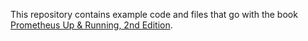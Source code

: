 
This repository contains example code and files that go with the book
[Prometheus Up &
Running, 2nd Edition](https://www.oreilly.com/library/view/prometheus-up/9781098131135/).

